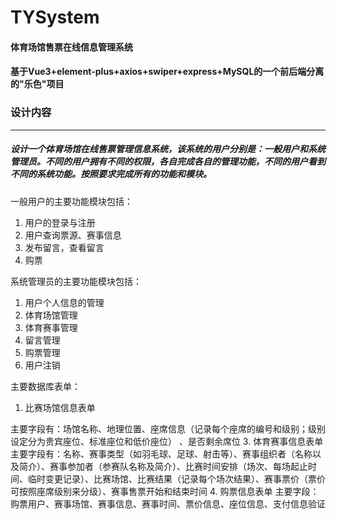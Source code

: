 # TYSystem
#### 体育场馆售票在线信息管理系统
#### 基于Vue3+element-plus+axios+swiper+express+MySQL的一个前后端分离的"乐色"项目
### 设计内容 
---
##### 设计一个体育场馆在线售票管理信息系统，该系统的用户分别是：一般用户和系统管理员。不同的用户拥有不同的权限，各自完成各自的管理功能，不同的用户看到不同的系统功能。按照要求完成所有的功能和模块。 

一般用户的主要功能模块包括：
 1. 用户的登录与注册
 2. 用户查询票源、赛事信息
 3. 发布留言，查看留言
 4. 购票

系统管理员的主要功能模块包括：
1. 用户个人信息的管理
2. 体育场馆管理
3. 体育赛事管理
4. 留言管理
5. 购票管理
6. 用户注销

主要数据库表单：
1. 比赛场馆信息表单

主要字段有：场馆名称、地理位置、座席信息（记录每个座席的编号和级别；级别设定分为贵宾座位、标准座位和低价座位） 、是否剩余席位
3. 体育赛事信息表单
主要字段有：名称、赛事类型（如羽毛球、足球、射击等）、赛事组织者（名称以及简介）、赛事参加者（参赛队名称及简介）、比赛时间安排（场次、每场起止时间、临时变更记录）、比赛场馆、比赛结果（记录每个场次结果）、赛事票价（票价可按照座席级别来分级）、赛事售票开始和结束时间
4. 购票信息表单
主要字段：购票用户、赛事场馆、赛事信息、赛事时间、票价信息、座位信息、支付信息验证
